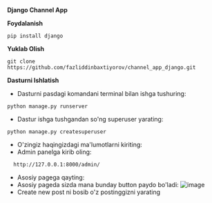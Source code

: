**Django Channel App**

**Foydalanish**
```
pip install django
```
**Yuklab Olish**
```
git clone https://github.com/fazliddinbaxtiyorov/channel_app_django.git
```

**Dasturni Ishlatish**
  * Dasturni pasdagi komandani terminal bilan ishga tushuring: 
```
python manage.py runserver
```
  * Dastur ishga tushgandan so'ng superuser yarating:
  ```
  python manage.py createsuperuser
  ```
  * O'zingiz haqingizdagi ma'lumotlarni kiriting:
  * Admin panelga kirib oling:
  ```
    http://127.0.0.1:8000/admin/
  ``` 
  * Asosiy pagega qayting:
  * Asosiy pageda sizda mana bunday button paydo bo'ladi:
  ![image](https://github.com/fazliddinbaxtiyorov/channel_app_django/assets/137509986/5fd42350-c778-4f28-b3b4-ceb233d7dc62)
  * Create new post ni bosib o'z postinggizni yarating 
 
